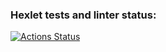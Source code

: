 ### Hexlet tests and linter status:
[![Actions Status](https://github.com/0x8251ae8c/php-project-lvl2/workflows/hexlet-check/badge.svg)](https://github.com/0x8251ae8c/php-project-lvl2/actions)